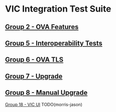 VIC Integration Test Suite
=======


[Group 2 - OVA Features](Group2-OVA-Features/TestCases.md)
-
[Group 5 - Interoperability Tests](Group5-Interoperability-Tests/TestCases.md)
-
[Group 6 - OVA TLS](Group6-OVA-TLS/TestCases.md)
-
[Group 7 - Upgrade](Group7-Upgrade/TestCases.md)
-
[Group 8 - Manual Upgrade](Group8-Manual-Upgrade/TestCases.md)
-
[Group 18 - VIC UI](Group18-VIC-UI/TestCases.md) TODO(morris-jason)
